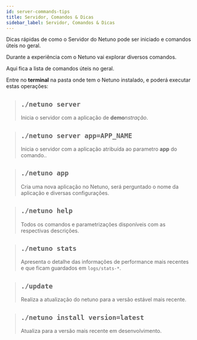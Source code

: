 ```yaml
---
id: server-commands-tips
title: Servidor, Comandos & Dicas
sidebar_label: Servidor, Comandos & Dicas
---
```


Dicas rápidas de como o Servidor do Netuno pode ser iniciado e comandos úteis no geral.

Durante a experiência com o Netuno vai explorar diversos comandos.

Aqui fica a lista de comandos úteis no geral.

Entre no **terminal** na pasta onde tem o Netuno instalado, e poderá executar estas operações:

> ## `./netuno server`
> Inicia o servidor com a aplicação de **demo**_nstração_.

> ## `./netuno server app=APP_NAME`
> Inicia o servidor com a aplicação atribuída ao parametro **app** do comando..

> ## `./netuno app`
> Cria uma nova aplicação no Netuno, será perguntado o nome da aplicação e diversas configurações.

> ## `./netuno help`
> Todos os comandos e parametrizações disponíveis com as respectivas descrições.

> ## `./netuno stats`
> Apresenta o detalhe das informações de performance mais recentes e que ficam guardados em `logs/stats-*`.

> ## `./update`
> Realiza a atualização do netuno para a versão estável mais recente.

> ## `./netuno install version=latest`
> Atualiza para a versão mais recente em desenvolvimento.
